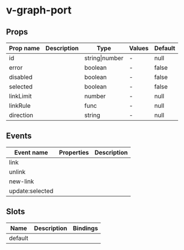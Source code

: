 # v-graph-port

## Props

| Prop name | Description | Type           | Values | Default |
| --------- | ----------- | -------------- | ------ | ------- |
| id        |             | string\|number | -      | null    |
| error     |             | boolean        | -      | false   |
| disabled  |             | boolean        | -      | false   |
| selected  |             | boolean        | -      | false   |
| linkLimit |             | number         | -      | null    |
| linkRule  |             | func           | -      | null    |
| direction |             | string         | -      | null    |

## Events

| Event name      | Properties | Description |
| --------------- | ---------- | ----------- |
| link            |            |
| unlink          |            |
| new-link        |            |
| update:selected |            |

## Slots

| Name    | Description | Bindings |
| ------- | ----------- | -------- |
| default |             |          |
